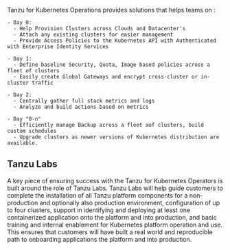 Tanzu for Kubernetes Operations provides solutions that helps teams on :

    - Day 0: 
      - Help Provision Clusters across Clouds and Datacenter's
      - Attach any existing clusters for easier management
      - Provide Access Policies to the Kubernetes API with Authenticated with Enterprise Identity Services

    - Day 1:
      - Define baseline Security, Quota, Image based policies across a fleet of clusters
      - Easily create Global Gateways and encrypt cross-cluster or in-cluster traffic

    - Day 2:
      - Centrally gather full stack metrics and logs
      - Analyze and build actions based on metrics

    - Day "0-n"
      - Efficiently manage Backup across a fleet aof clusters, build custom schedules
      - Upgrade clusters as newer versions of Kubernetes distribution are available.


## Tanzu Labs

A key piece of ensuring success with the Tanzu for Kubernetes Operators is built around the role of Tanzu Labs.  Tanzu Labs will help guide customers to complete the installation of all Tanzu platform components for a non-production and optionally also production environment, configuration of up to four clusters, support in identifying and deploying at least one containerized application onto the platform and into production, and basic training and internal enablement for Kubernetes platform operation and use.  This ensures that customers will have built a real world and reproducible path to onboarding applications the platform and into production.